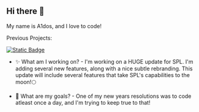 ## Hi there 👋

My name is A1dos, and I love to code!

Previous Projects:

<a href="https://github.com/A1dos-Creations/School-Portal-Launcher"><img alt="Static Badge" src="https://img.shields.io/badge/SPL%20-%20Green?label=GitHub%20Repo&link=https%3A%2F%2Fgithub.com%2FA1dos-Creations%2FSchool-Portal-Launcher"></a>


- ✨ What am I working on? - I'm working on a HUGE update for SPL. I'm adding several new features, along with a nice subtle rebranding. This update will include several features that take SPL's capabilities to the moon!🌕

- 🚀 What are my goals? - One of my new years resolutions was to code atleast once a day, and I'm trying to keep true to that!
